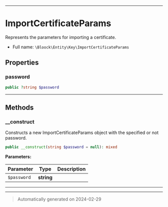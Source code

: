 ***

# ImportCertificateParams

Represents the parameters for importing a certificate.



* Full name: `\Bloock\Entity\Key\ImportCertificateParams`



## Properties


### password



```php
public ?string $password
```






***

## Methods


### __construct

Constructs a new ImportCertificateParams object with the specified or not password.

```php
public __construct(string $password = null): mixed
```








**Parameters:**

| Parameter | Type | Description |
|-----------|------|-------------|
| `$password` | **string** |  |





***


***
> Automatically generated on 2024-02-29
